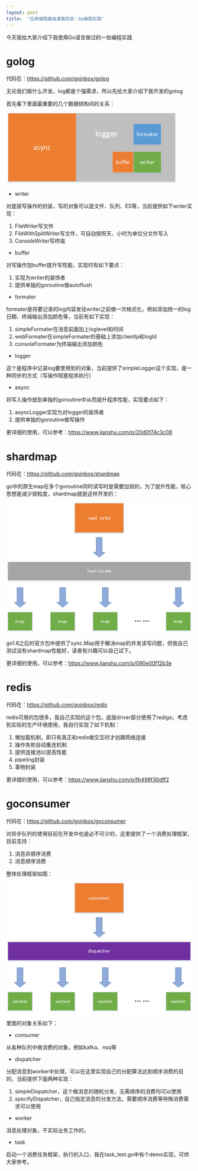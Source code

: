 ```yaml
---
layout: post
title:  "应用编程基础课第四讲：Go编程实践"
---
```


今天我给大家介绍下我使用Go语言做过的一些编程实践

# golog

代码在：https://github.com/goinbox/golog

无论我们做什么开发，log都是个强需求，所以先给大家介绍下我开发的golog

首先看下里面最重要的几个数据结构间的关系：

![golog](https://github.com/ligang1109/ligang1109.github.io/blob/master/images/2018-10-14/golog.png?raw=true)

- writer

对底层写操作的封装，写的对象可以是文件、队列、ES等，当前提供如下writer实现：

1. FileWriter写文件
1. FileWithSplitWriter写文件，可自动按照天、小时为单位分文件写入
1. ConsoleWriter写终端

- buffer

对写操作加buffer提升写性能，实现时有如下要点：

1. 实现为writer的装饰者
1. 提供单独的goroutine做autoflush

- formater

formater是将要记录的log内容发往writer之前做一次格式化，例如添加统一的log日期、终端输出添加颜色等，当前有如下实现：

1. simpleFormater在消息前面加上loglevel和时间
1. webFormater在simpleFormater的基础上添加clientIp和logId
1. consoleFormater为终端输出添加颜色

- logger

这个是程序中记录log要使用到的对象，当前提供了simpleLogger这个实现，是一种同步的方式（写操作阻塞程序执行）

- async

将写入操作放到单独的goroutine中从而提升程序性能，实现要点如下：

1. asyncLogger实现为对logger的装饰者
1. 提供单独的goroutine做写操作

更详细的使用，可以参考：https://www.jianshu.com/p/20d0f74c3c08

# shardmap

代码在：https://github.com/goinbox/shardmap

go中的原生map在多个goroutine同时读写时是需要加锁的，为了提升性能，核心思想是减少锁粒度，shardmap就是这样开发的：

![shardmap](https://github.com/ligang1109/ligang1109.github.io/blob/master/images/2018-10-14/shardmap.png?raw=true)

go1.8之后的官方包中提供了sync.Map用于解决map的并发读写问题，但我自己测试没有shardmap性能好，读者有兴趣可以自己试下。

更详细的使用，可以参考：https://www.jianshu.com/p/090e00f12b3e

# redis

代码在：https://github.com/goinbox/redis

redis可用的包很多，我自己实现的这个包，底层driver部分使用了redigo，考虑到实际的生产环境使用，我自行实现了如下机制：

1. 懒加载机制，即只有真正和redis做交互时才创建网络连接
1. 操作失败自动重连机制
1. 提供连接池以提高性能
1. pipeling封装
1. 事物封装

更详细的使用，可以参考：https://www.jianshu.com/p/fb498f30dff2

# goconsumer

代码在：https://github.com/goinbox/goconsumer

对异步队列的使用目前在开发中也是必不可少的，这里提供了一个消费处理框架，目前支持：

1. 消息非顺序消费
1. 消息顺序消费

整体处理框架如图：

![goconsumer](https://github.com/ligang1109/ligang1109.github.io/blob/master/images/2018-10-14/goconsumer.png?raw=true)

里面的对象关系如下：

- consumer

从各种队列中做消费的对象，例如kafka、nsq等

- dispatcher

分配消息到worker中处理，可以在这里实现自己的分配算法达到顺序消费的目的，当前提供下面两种实现：

1. simpleDispatcher，这个做消息的随机分发，无需顺序的消费均可以使用
1. specifyDispatcher，自己指定消息的分发方法，需要顺序消费等特殊消费需求可以使用

- worker

消息处理对象，干实际业务工作的。

- task

启动一个消费任务框架，执行的入口，我在task_test.go中有个demo实现，可供大家参考。

